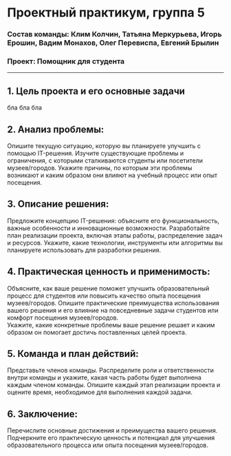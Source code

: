 # Проектный практикум, группа 5
### Состав команды: Клим Колчин, Татьяна Меркурьева, Игорь Ерошин, Вадим Монахов, Олег Перевиспа, Евгений Брылин
### Проект: Помощник для студента
____
## 1. Цель проекта и его основные задачи
бла бла бла

## 2. Анализ проблемы:
Опишите текущую ситуацию, которую вы планируете улучшить с помощью IT-решения.
Изучите существующие проблемы и ограничения, с которыми сталкиваются студенты или посетители музеев/городов.
Укажите причины, по которым эти проблемы возникают и каким образом они влияют на учебный процесс или опыт посещения.


## 3. Описание решения:
Предложите концепцию IT-решения: объясните его функциональность, важные особенности и инновационные возможности.
Разработайте план реализации проекта, включая этапы работы, распределение задач и ресурсов.
Укажите, какие технологии, инструменты или алгоритмы вы планируете использовать для разработки решения.


## 4. Практическая ценность и применимость:
Объясните, как ваше решение поможет улучшить образовательный процесс для студентов или повысить качество опыта посещения музеев/городов. 
Опишите практические преимущества использования вашего решения и его влияние на повседневные задачи студентов или комфорт посещения музеев/городов.   
Укажите, какие конкретные проблемы ваше решение решает и каким образом он помогает достичь поставленных целей проекта.

## 5. Команда и план действий:
Представьте членов команды.
Распределите роли и ответственности внутри команды и укажите, какая часть работы будет выполнена каждым членом команды.
Опишите каждый этап реализации проекта и оцените время, необходимое для выполнения каждой задачи.

## 6. Заключение:
Перечислите основные достижения и преимущества вашего решения.
Подчеркните его практическую ценность и потенциал для улучшения образовательного процесса или опыта посещения музеев/городов.
